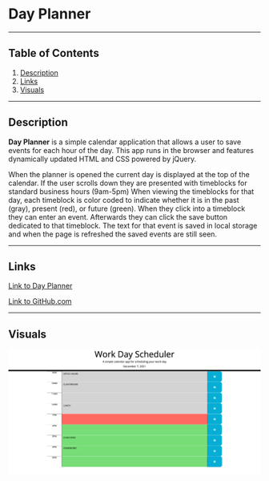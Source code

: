 # **Day Planner**
***

## Table of Contents
1. [Description](#description)  
2. [Links](#links)  
3. [Visuals](#visuals)  
***

## Description
**Day Planner** is a simple calendar application that allows a user to save events for each hour of the day. This app runs in the browser and features dynamically updated HTML and CSS powered by jQuery.

When the planner is opened the current day is displayed at the top of the calendar. If the user scrolls down they are presented with timeblocks for standard business hours (9am-5pm) When viewing the timeblocks for that day, each timeblock is color coded to indicate whether it is in the past (gray), present (red), or future (green). When they click into a timeblock they can enter an event. Afterwards they can click the save button dedicated to that timeblock. The text for that event is saved in local storage and when the page is refreshed the saved events are still seen. 

***

## Links
[Link to Day Planner](https://mattholtmoore.github.io/day-planner-project/)

[Link to GitHub.com](https://github.com/mattholtmoore/day-planner-project)  
***

## Visuals
![day-planner](assets/images/day-planner.png "day-planner")


 
